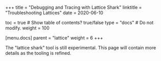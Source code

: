+++
title = "Debugging and Tracing with Lattice Shark"
linktitle = "Troubleshooting Lattices"
date = 2020-06-10

toc = true  # Show table of contents? true/false
type = "docs"  # Do not modify.
weight = 100

[menu.docs]
  parent = "lattice"
  weight = 6
+++

The "lattice shark" tool is still experimental. This page will contain more details as the tooling is refined.
